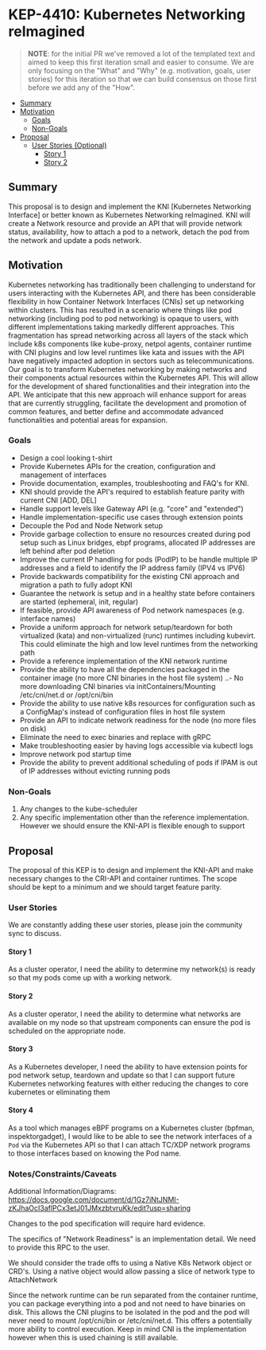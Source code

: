 # KEP-4410: Kubernetes Networking reImagined

> **NOTE**: for the initial PR we've removed a lot of the templated text and
> aimed to keep this first iteration small and easier to consume. We are only
> focusing on the "What" and "Why" (e.g. motivation, goals, user stories) for
> this iteration so that we can build consensus on those first before we add
> any of the "How".

<!-- toc -->
- [Summary](#summary)
- [Motivation](#motivation)
  - [Goals](#goals)
  - [Non-Goals](#non-goals)
- [Proposal](#proposal)
  - [User Stories (Optional)](#user-stories-optional)
    - [Story 1](#story-1)
    - [Story 2](#story-2)
<!-- /toc -->

## Summary

This proposal is to design and implement the KNI [Kubernetes Networking Interface] or better known as Kubernetes Networking reImagined. KNI will create a Network resource and provide an API that will provide network status, availability, how to attach a pod to a network, detach the pod from the network and update a pods network.  

## Motivation

Kubernetes networking has traditionally been challenging to understand for users
interacting with the Kubernetes API, and there has been considerable flexibility
in how Container Network Interfaces (CNIs) set up networking within clusters.
This has resulted in a scenario where things like pod networking (including pod
to pod networking) is opaque to users, with different implementations taking
markedly different approaches. This fragmentation has spread networking across
all layers of the stack which include k8s components like kube-proxy, netpol agents,
container runtime with CNI plugins and low level runtimes like kata and issues
with the API have negatively impacted adoption in sectors such as telecommunications.
Our goal is to transform Kubernetes networking by making networks and their components
actual resources within the Kubernetes API. This will allow for the development
of shared functionalities and their integration into the API. We anticipate that
this new approach will enhance support for areas that are currently struggling,
facilitate the development and promotion of common features, and better define
and accommodate advanced functionalities and potential areas for expansion.

### Goals

- Design a cool looking t-shirt
- Provide Kubernetes APIs for the creation, configuration and management of interfaces
- Provide documentation, examples, troubleshooting and FAQ's for KNI.
- KNI should provide the API's required to establish feature parity with current CNI [ADD, DEL]
- Handle support levels like Gateway API (e.g. "core" and "extended")
- Handle implementation-specific use cases through extension points
- Decouple the Pod and Node Network setup
- Provide garbage collection to ensure no resources created during pod setup such as Linux bridges, ebpf programs, 
allocated IP addresses are left behind after pod deletion
- Improve the current IP handling for pods (PodIP) to be handle multiple IP addresses and 
a field to identify the IP address family (IPV4 vs IPV6)
- Provide backwards compatibility for the existing CNI approach and migration a path to fully adopt KNI
- Guarantee the network is setup and in a healthy state before containers are started (ephemeral, init, regular)
- If feasible, provide API awareness of Pod network namespaces (e.g. interface names)
- Provide a uniform approach for network setup/teardown for both virtualized (kata) and non-virtualized (runc) 
runtimes including kubevirt. This could eliminate the high and low level runtimes from the networking path
- Provide a reference implementation of the KNI network runtime
- Provide the ability to have all the dependencies packaged in the container image (no more CNI binaries in the host file system)
..- No more downloading CNI binaries via initContainers/Mounting /etc/cni/net.d or /opt/cni/bin
- Provide the ability to use native k8s resources for configuration such as a ConfigMap's instead of configuration files in host file system
- Provide an API to indicate network readiness for the node (no more files on disk)
- Eliminate the need to exec binaries and replace with gRPC
- Make troubleshooting easier by having logs accessible via kubectl logs
- Improve network pod startup time
- Provide the ability to prevent additional scheduling of pods if IPAM is out of IP addresses without evicting running pods

### Non-Goals

1. Any changes to the kube-scheduler 
2. Any specific implementation other than the reference implementation. However we should ensure the KNI-API is flexible enough to support

## Proposal

The proposal of this KEP is to design and implement the KNI-API and make necessary changes to the CRI-API and container runtimes. The scope should be kept to a minimum and we should target feature parity. 

### User Stories

We are constantly adding these user stories, please join the community sync to discuss. 

#### Story 1

As a cluster operator, I need the ability to determine my network(s) is ready so that my pods come up with a working network.

#### Story 2

As a cluster operator, I need the ability to determine what networks are available on my node so that upstream components can ensure the pod is scheduled on the appropriate node. 

#### Story 3

As a Kubernetes developer, I need the ability to have extension points for pod network setup, teardown and update so that I can support future Kubernetes networking features with either reducing the changes to core kubernetes or eliminating them

#### Story 4

As a tool which manages eBPF programs on a Kubernetes cluster (bpfman,
inspektorgadget), I would like to be able to see the network interfaces of a
`Pod` via the Kubernetes API so that I can attach TC/XDP network programs to
those interfaces based on knowing the Pod name.

### Notes/Constraints/Caveats

Additional Information/Diagrams: https://docs.google.com/document/d/1Gz7iNtJNMI-zKJhaOcI3aflPCx3etJ01JMxzbtvruKk/edit?usp=sharing

Changes to the pod specification will require hard evidence. 

The specifics of "Network Readiness" is an implementation detail. We need to provide this RPC to the user. 

We should consider the trade offs to using a Native K8s Network object or CRD's.
Using a native object would allow passing a slice of network type to AttachNetwork

Since the network runtime can be run separated from the container runtime, you can package everything into a pod and not need to have binaries on disk. This allows the CNI plugins to be isolated in the pod and the pod will never need to mount /opt/cni/bin or /etc/cni/net.d. This offers a potentially more ability to control execution. Keep in mind CNI is the implementation however when this is used chaining is still available. 
